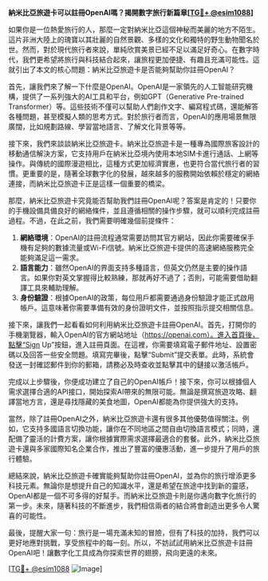 **納米比亞旅遊卡可以註冊OpenAI嗎？揭開數字旅行新篇章[[TG💪+ @esim1088](https://t.me/s/esim1088)]**

如果你是一位熱愛旅行的人，那麼一定對納米比亞這個神秘而美麗的地方不陌生。這片非洲大陸上的瑰寶以其壯麗的自然景觀、多樣的文化和獨特的野生動物聞名於世。然而，對於現代旅行者來說，單純欣賞美景已經不足以滿足好奇心。在數字時代，我們更希望將旅行與科技結合起來，讓旅程更加便捷、有趣且充滿可能性。這就引出了本文的核心問題：納米比亞旅遊卡是否能夠幫助你註冊OpenAI？

首先，讓我們來了解一下什麼是OpenAI。OpenAI是一家領先的人工智能研究機構，提供了一系列強大的AI工具和平台，例如GPT（Generative Pre-trained Transformer）等。這些技術不僅可以幫助人們創作文字、編寫程式碼，還能解答各種問題，甚至模擬人類的思考方式。對於旅行者而言，OpenAI的應用場景無限廣闊，比如規劃路線、學習當地語言、了解文化背景等等。

接下來，我們來談談納米比亞旅遊卡。納米比亞旅遊卡是一種專為國際旅客設計的移動通信解決方案，它支持用戶在納米比亞境內使用本地SIM卡進行通話、上網等操作。與傳統的國際漫遊相比，這種方式更加經濟實惠，也更符合當代旅行者的習慣。更重要的是，隨著全球數字化的發展，越來越多的服務開始依賴於穩定的網絡連接，而納米比亞旅遊卡正是這樣一個重要的橋梁。

那麼，納米比亞旅遊卡究竟能否幫助我們註冊OpenAI呢？答案是肯定的！只要你的手機設備具備良好的網絡條件，並且遵循相關的操作步驟，就可以順利完成註冊過程。不過，在此之前，我們需要明確幾個前提條件：

1. **網絡環境**：OpenAI的註冊流程通常需要訪問其官方網站，因此你需要確保手機有足夠的數據流量或Wi-Fi信號。納米比亞旅遊卡提供的高速網絡服務完全能夠滿足這一需求。
2. **語言能力**：雖然OpenAI的界面支持多種語言，但英文仍然是主要的操作語言。如果你對英文掌握得比較熟練，那就再好不過了；否則，可能需要借助翻譯工具來輔助理解。
3. **身份驗證**：根據OpenAI的政策，每位用戶都需要通過身份驗證才能正式啟用帳戶。這意味著你需要準備有效的身份證明文件，並按照指示提交相關信息。

接下來，讓我們一起看看如何利用納米比亞旅遊卡註冊OpenAI。首先，打開你的手機瀏覽器，輸入OpenAI的官方網站地址（https://openai.com）。進入首頁後，點擊“Sign Up”按鈕，進入註冊頁面。在這裡，你需要填寫電子郵件地址、設置密碼以及回答一些安全問題。填寫完畢後，點擊“Submit”提交表單。此時，系統會發送一封確認郵件到你的郵箱，請務必及時查收並點擊其中的鏈接以激活帳戶。

完成以上步驟後，你便成功建立了自己的OpenAI帳戶！接下來，你可以根據個人需求選擇合適的API接口，開始探索AI帶來的無限可能。無論是撰寫旅遊攻略、翻譯當地方言，還是尋找隱藏的美食地圖，OpenAI都能為你提供強大的支持。

當然，除了註冊OpenAI之外，納米比亞旅遊卡還有很多其他優勢值得關注。例如，它支持多國語言切換功能，讓你在不同地區之間自由切換語言模式；同時，還配備了靈活的計費方案，讓你根據實際需求選擇最適合的套餐。此外，納米比亞旅遊卡還與多家國際知名企業合作，推出了豐富的優惠活動，進一步提升了用戶的旅行體驗。

總結來說，納米比亞旅遊卡確實能夠幫助你註冊OpenAI，並為你的旅行增添更多科技元素。無論你是想提升自己的知識水平，還是希望在旅途中找到新的靈感，OpenAI都是一個不可多得的好幫手。而納米比亞旅遊卡則是你邁向數字化旅行的第一步。未來，隨著科技的不斷進步，我們相信兩者的結合將會創造出更多令人驚喜的可能性。

最後，提醒大家一句：旅行是一場充滿未知的冒險，但有了科技的加持，我們可以更好地應對挑戰，享受旅程中的每一刻。所以，不妨試試用納米比亞旅遊卡註冊OpenAI吧！讓數字化工具成為你探索世界的翅膀，飛向更遠的未來。

[[TG💪+ @esim1088](https://t.me/s/esim1088) ![Image](https://i.postimg.cc/4NQfJmqS/Snipaste-2025-05-13-00-14-12.png)]